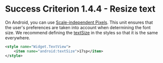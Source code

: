 # Success Criterion 1.4.4 - Resize text

On Android, you can use [Scale-independent Pixels](https://developer.android.com/guide/topics/resources/more-resources.html#Dimension). This unit ensures that the user's preferences are taken into account when determining the font size. We recommend defining the [textSize](https://developer.android.com/reference/android/widget/TextView#attr_android:textSize) in the styles so that it is the same everywhere.

```xml
<style name="Widget.TextView">
    <item name="android:textSize">17sp</item>
</style>
```
